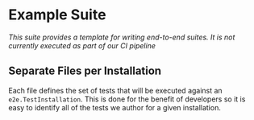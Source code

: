 # Example Suite
_This suite provides a template for writing end-to-end suites. It is not currently executed as part of our CI pipeline_


## Separate Files per Installation
Each file defines the set of tests that will be executed against an `e2e.TestInstallation`. This is done for the benefit of developers so it is easy to identify all of the tests we author for a given installation.

